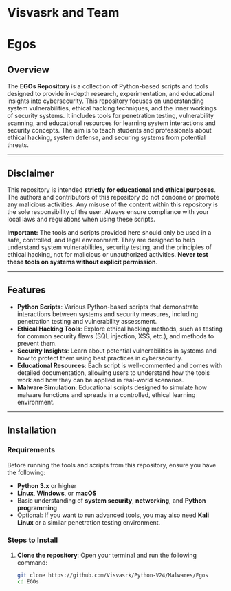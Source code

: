 # Visvasrk and Team
# Egos

## Overview

The **EGOs Repository** is a collection of Python-based scripts and tools designed to provide in-depth research, experimentation, and educational insights into cybersecurity. This repository focuses on understanding system vulnerabilities, ethical hacking techniques, and the inner workings of security systems. It includes tools for penetration testing, vulnerability scanning, and educational resources for learning system interactions and security concepts. The aim is to teach students and professionals about ethical hacking, system defense, and securing systems from potential threats.

---

## Disclaimer

This repository is intended **strictly for educational and ethical purposes**. The authors and contributors of this repository do not condone or promote any malicious activities. Any misuse of the content within this repository is the sole responsibility of the user. Always ensure compliance with your local laws and regulations when using these scripts.

**Important:** The tools and scripts provided here should only be used in a safe, controlled, and legal environment. They are designed to help understand system vulnerabilities, security testing, and the principles of ethical hacking, not for malicious or unauthorized activities. **Never test these tools on systems without explicit permission**.

---

## Features

- **Python Scripts**: Various Python-based scripts that demonstrate interactions between systems and security measures, including penetration testing and vulnerability assessment.
- **Ethical Hacking Tools**: Explore ethical hacking methods, such as testing for common security flaws (SQL injection, XSS, etc.), and methods to prevent them.
- **Security Insights**: Learn about potential vulnerabilities in systems and how to protect them using best practices in cybersecurity.
- **Educational Resources**: Each script is well-commented and comes with detailed documentation, allowing users to understand how the tools work and how they can be applied in real-world scenarios.
- **Malware Simulation**: Educational scripts designed to simulate how malware functions and spreads in a controlled, ethical learning environment.

---

## Installation

### Requirements

Before running the tools and scripts from this repository, ensure you have the following:

- **Python 3.x** or higher
- **Linux**, **Windows**, or **macOS**
- Basic understanding of **system security**, **networking**, and **Python programming**
- Optional: If you want to run advanced tools, you may also need **Kali Linux** or a similar penetration testing environment.

### Steps to Install

1. **Clone the repository**:
   Open your terminal and run the following command:
   ```bash
   git clone https://github.com/Visvasrk/Python-V24/Malwares/Egos
   cd EGOs
